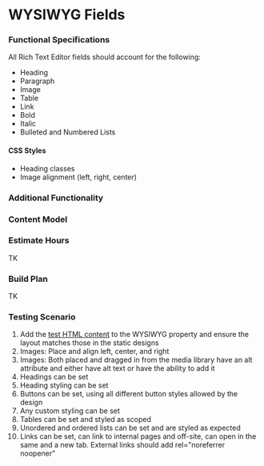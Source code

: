 # WYSIWYG Fields

### Functional Specifications

All Rich Text Editor fields should account for the following:

* Heading
* Paragraph
* Image
* Table
* Link
* Bold
* Italic
* Bulleted and Numbered Lists

#### CSS Styles

* Heading classes
* Image alignment (left, right, center)

### Additional Functionality

### Content Model

### Estimate Hours

TK

### Build Plan

TK

### Testing Scenario

1. Add the [test HTML content](https://bespin.blendinteractive.com/old-intranet-content/testing/wysiwyg-test-post/) to the WYSIWYG property and ensure the layout matches those in the static designs
2. Images: Place and align left, center, and right
3. Images: Both placed and dragged in from the media library have an alt attribute and either have alt text or have the ability to add it
4. Headings can be set
5. Heading styling can be set
6. Buttons can be set, using all different button styles allowed by the design
7. Any custom styling can be set
8. Tables can be set and styled as scoped
9. Unordered and ordered lists can be set and are styled as expected
10. Links can be set, can link to internal pages and off-site, can open in the same and a new tab. External links should add rel="noreferrer noopener"
